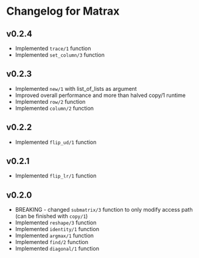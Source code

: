 # Changelog for Matrax

## v0.2.4
  * Implemented `trace/1` function
  * Implemented `set_column/3` function

## v0.2.3
  * Implemented `new/1` with list_of_lists as argument
  * Improved overall performance and more than halved copy/1 runtime
  * Implemented `row/2` function
  * Implemented `column/2` function

## v0.2.2
  * Implemented `flip_ud/1` function

## v0.2.1
  * Implemented `flip_lr/1` function

## v0.2.0
  * BREAKING - changed `submatrix/3` function to only modify access path (can be finished with `copy/1`)
  * Implemented `reshape/3` function
  * Implemented `identity/1` function
  * Implemented `argmax/1` function
  * Implemented `find/2` function
  * Implemented `diagonal/1` function

